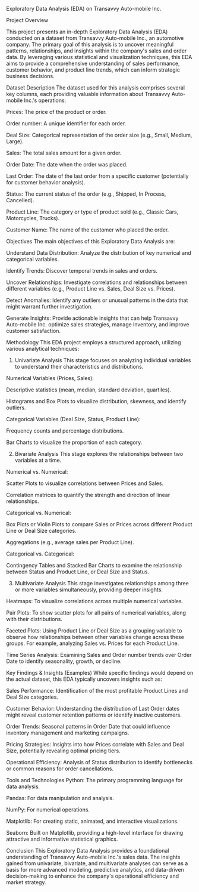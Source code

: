 Exploratory Data Analysis (EDA) on Transavvy Auto-mobile Inc.

Project Overview

This project presents an in-depth Exploratory Data Analysis (EDA) conducted on a dataset from Transavvy Auto-mobile Inc., an automotive company. The primary goal of this analysis is to uncover meaningful patterns, relationships, and insights within the company's sales and order data. By leveraging various statistical and visualization techniques, this EDA aims to provide a comprehensive understanding of sales performance, customer behavior, and product line trends, which can inform strategic business decisions.

Dataset Description
The dataset used for this analysis comprises several key columns, each providing valuable information about Transavvy Auto-mobile Inc.'s operations:

Prices: The price of the product or order.

Order number: A unique identifier for each order.

Deal Size: Categorical representation of the order size (e.g., Small, Medium, Large).

Sales: The total sales amount for a given order.

Order Date: The date when the order was placed.

Last Order: The date of the last order from a specific customer (potentially for customer behavior analysis).

Status: The current status of the order (e.g., Shipped, In Process, Cancelled).

Product Line: The category or type of product sold (e.g., Classic Cars, Motorcycles, Trucks).

Customer Name: The name of the customer who placed the order.

Objectives
The main objectives of this Exploratory Data Analysis are:

Understand Data Distribution: Analyze the distribution of key numerical and categorical variables.

Identify Trends: Discover temporal trends in sales and orders.

Uncover Relationships: Investigate correlations and relationships between different variables (e.g., Product Line vs. Sales, Deal Size vs. Prices).

Detect Anomalies: Identify any outliers or unusual patterns in the data that might warrant further investigation.

Generate Insights: Provide actionable insights that can help Transavvy Auto-mobile Inc. optimize sales strategies, manage inventory, and improve customer satisfaction.

Methodology
This EDA project employs a structured approach, utilizing various analytical techniques:

1. Univariate Analysis
This stage focuses on analyzing individual variables to understand their characteristics and distributions.

Numerical Variables (Prices, Sales):

Descriptive statistics (mean, median, standard deviation, quartiles).

Histograms and Box Plots to visualize distribution, skewness, and identify outliers.

Categorical Variables (Deal Size, Status, Product Line):

Frequency counts and percentage distributions.

Bar Charts to visualize the proportion of each category.

2. Bivariate Analysis
This stage explores the relationships between two variables at a time.

Numerical vs. Numerical:

Scatter Plots to visualize correlations between Prices and Sales.

Correlation matrices to quantify the strength and direction of linear relationships.

Categorical vs. Numerical:

Box Plots or Violin Plots to compare Sales or Prices across different Product Line or Deal Size categories.

Aggregations (e.g., average sales per Product Line).

Categorical vs. Categorical:

Contingency Tables and Stacked Bar Charts to examine the relationship between Status and Product Line, or Deal Size and Status.

3. Multivariate Analysis
This stage investigates relationships among three or more variables simultaneously, providing deeper insights.

Heatmaps: To visualize correlations across multiple numerical variables.

Pair Plots: To show scatter plots for all pairs of numerical variables, along with their distributions.

Faceted Plots: Using Product Line or Deal Size as a grouping variable to observe how relationships between other variables change across these groups. For example, analyzing Sales vs. Prices for each Product Line.

Time Series Analysis: Examining Sales and Order number trends over Order Date to identify seasonality, growth, or decline.

Key Findings & Insights (Examples)
While specific findings would depend on the actual dataset, this EDA typically uncovers insights such as:

Sales Performance: Identification of the most profitable Product Lines and Deal Size categories.

Customer Behavior: Understanding the distribution of Last Order dates might reveal customer retention patterns or identify inactive customers.

Order Trends: Seasonal patterns in Order Date that could influence inventory management and marketing campaigns.

Pricing Strategies: Insights into how Prices correlate with Sales and Deal Size, potentially revealing optimal pricing tiers.

Operational Efficiency: Analysis of Status distribution to identify bottlenecks or common reasons for order cancellations.

Tools and Technologies
Python: The primary programming language for data analysis.

Pandas: For data manipulation and analysis.

NumPy: For numerical operations.

Matplotlib: For creating static, animated, and interactive visualizations.

Seaborn: Built on Matplotlib, providing a high-level interface for drawing attractive and informative statistical graphics.

Conclusion
This Exploratory Data Analysis provides a foundational understanding of Transavvy Auto-mobile Inc.'s sales data. The insights gained from univariate, bivariate, and multivariate analyses can serve as a basis for more advanced modeling, predictive analytics, and data-driven decision-making to enhance the company's operational efficiency and market strategy.
